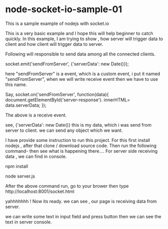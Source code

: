 # node-socket-io-sample-01
This is a sample example of nodejs  with socket.io

This is a very basic example and I hope this will help beginner to catch quickly.
In this example, I am trying to show , 
how server will trigger data to client and how client will trigger data to server.

Following will responsible to send data among all the connected clients.

socket.emit('sendFromServer', {'serverData': new Date()});

here "sendFromServer" is a event, which is a custom event, 
i put it named "sendFromServer", when we will write receive event then we have to use this name.

Say, 
socket.on('sendFromServer', function(data){
    document.getElementById('server-response'). innerHTML= data.serverData;
  });
  
  The above is a receive event.
  
  see, {'serverData': new Date()} this is my data, 
  which i was send from server to client. we can send any object which we want.
  
  I have provide some instruction to run this project. For this first install nodejs , 
  after that clone / download source code.
   Then run the following command- then see what is happening there.... For server side receiving data , we can find in console.

  npm install

  node server.js
  
  After the above command run, go to your brower then type http://localhost:8001/socket.html
  
  yahhhhhhh ! Now its ready. we can see , our page is receiving data from server.
  
  we can write some text in input field and press button then we can see the text in server console.
  
  



